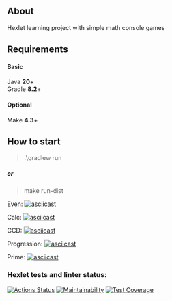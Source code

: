 ## About

Hexlet learning project with simple math console games

## Requirements

#### Basic

Java **20**+ \
Gradle **8.2**+

#### Optional
Make **4.3**+


## How to start

> .\gradlew run

##### or

> make run-dist


Even:
[![asciicast](https://asciinema.org/a/ux7MW74KJfjHv7oeVTgzOYGlL.svg)](https://asciinema.org/a/ux7MW74KJfjHv7oeVTgzOYGlL)

Calc:
[![asciicast](https://asciinema.org/a/24redmkQuhY9Kirhdok6yF1Ea.svg)](https://asciinema.org/a/24redmkQuhY9Kirhdok6yF1Ea)

GCD:
[![asciicast](https://asciinema.org/a/4nq4Rluziywa8Sst8vXGrgT7p.svg)](https://asciinema.org/a/4nq4Rluziywa8Sst8vXGrgT7p)

Progression:
[![asciicast](https://asciinema.org/a/KXLQwjBAJ75Z6be6cYQStddk9.svg)](https://asciinema.org/a/KXLQwjBAJ75Z6be6cYQStddk9)

Prime:
[![asciicast](https://asciinema.org/a/c9rWWYb3f4Fx5iCVrCR1b0mWl.svg)](https://asciinema.org/a/c9rWWYb3f4Fx5iCVrCR1b0mWl)


### Hexlet tests and linter status:

[![Actions Status](https://github.com/eDimasya/java-project-61/actions/workflows/hexlet-check.yml/badge.svg)](https://github.com/eDimasya/java-project-61/actions)
[![Maintainability](https://api.codeclimate.com/v1/badges/573baaef45b3c436358b/maintainability)](https://codeclimate.com/github/eDimasya/java-project-61/maintainability)
[![Test Coverage](https://api.codeclimate.com/v1/badges/573baaef45b3c436358b/test_coverage)](https://codeclimate.com/github/eDimasya/java-project-61/test_coverage)
